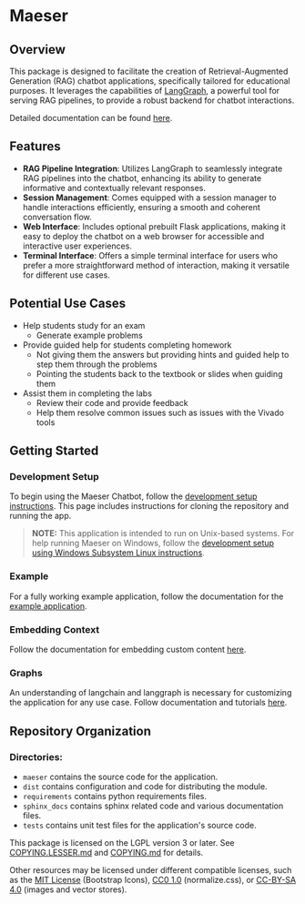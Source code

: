 # Maeser
## Overview
This package is designed to facilitate the creation of Retrieval-Augmented Generation (RAG) chatbot applications, specifically tailored for educational purposes. It leverages the capabilities of [LangGraph](https://langchain-ai.github.io/langgraph/), a powerful tool for serving RAG pipelines, to provide a robust backend for chatbot interactions.

Detailed documentation can be found [here](https://byu-cpe.github.io/Maeser/).
## Features
- **RAG Pipeline Integration**: Utilizes LangGraph to seamlessly integrate RAG pipelines into the chatbot, enhancing its ability to generate informative and contextually relevant responses.
- **Session Management**: Comes equipped with a session manager to handle interactions efficiently, ensuring a smooth and coherent conversation flow.
- **Web Interface**: Includes optional prebuilt Flask applications, making it easy to deploy the chatbot on a web browser for accessible and interactive user experiences.
- **Terminal Interface**: Offers a simple terminal interface for users who prefer a more straightforward method of interaction, making it versatile for different use cases.
## Potential Use Cases
* Help students study for an exam
  * Generate example problems
* Provide guided help for students completing homework
  * Not giving them the answers but providing hints and guided help to step them through the problems
  * Pointing the students back to the textbook or slides when guiding them
* Assist them in completing the labs
  * Review their code and provide feedback
  * Help them resolve common issues such as issues with the Vivado tools

## Getting Started
### Development Setup
To begin using the Maeser Chatbot, follow the [development setup instructions](https://byu-cpe.github.io/Maeser/development-setup/development_setup.html).
This page includes instructions for cloning the repository and running the app.

> **NOTE:** This application is intended to run on Unix-based systems. For help running Maeser on Windows, follow the [development setup using Windows Subsystem Linux instructions](https://byu-cpe.github.io/Maeser/development-setup/wsl_development.html).
### Example
For a fully working example application, follow the documentation for the [example application](https://byu-cpe.github.io/Maeser/development-setup/flask_example.html).
### Embedding Context
Follow the documentation for embedding custom content [here](https://byu-cpe.github.io/Maeser/development-setup/embedding.html).
### Graphs
An understanding of langchain and langgraph is necessary for customizing the application for any use case. Follow documentation and tutorials [here](https://langchain-ai.github.io/langgraph/).

## Repository Organization
### Directories:
- `maeser` contains the source code for the application.
- `dist` contains configuration and code for distributing the module.
- `requirements` contains python requirements files.
- `sphinx_docs` contains sphinx related code and various documentation files.
- `tests` contains unit test files for the application's source code. 

This package is licensed on the LGPL version 3 or later.
See [COPYING.LESSER.md](COPYING.LESSER.md) and [COPYING.md](COPYING.md) for details.

Other resources may be licensed under different compatible licenses, such as the [MIT License](https://opensource.org/license/mit) (Bootstrap Icons), [CC0 1.0](https://creativecommons.org/publicdomain/zero/1.0/legalcode) (normalize.css), or [CC-BY-SA 4.0](https://creativecommons.org/licenses/by-sa/4.0/legalcode.en) (images and vector stores).
